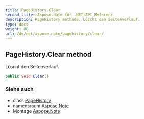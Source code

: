 ```yaml
---
title: PageHistory.Clear
second_title: Aspose.Note für .NET-API-Referenz
description: PageHistory methode. Löscht den Seitenverlauf.
type: docs
weight: 80
url: /de/net/aspose.note/pagehistory/clear/
---
```

## PageHistory.Clear method

Löscht den Seitenverlauf.

```csharp
public void Clear()
```

### Siehe auch

* class [PageHistory](../)
* namensraum [Aspose.Note](../../pagehistory/)
* Montage [Aspose.Note](../../../)


